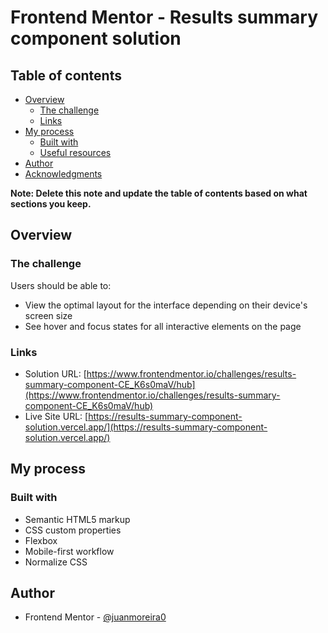 # Frontend Mentor - Results summary component solution

## Table of contents

- [Overview](#overview)
  - [The challenge](#the-challenge)
  - [Links](#links)
- [My process](#my-process)
  - [Built with](#built-with)
  - [Useful resources](#useful-resources)
- [Author](#author)
- [Acknowledgments](#acknowledgments)

**Note: Delete this note and update the table of contents based on what sections you keep.**

## Overview

### The challenge

Users should be able to:

- View the optimal layout for the interface depending on their device's screen size
- See hover and focus states for all interactive elements on the page

### Links

- Solution URL: [https://www.frontendmentor.io/challenges/results-summary-component-CE_K6s0maV/hub](https://www.frontendmentor.io/challenges/results-summary-component-CE_K6s0maV/hub)
- Live Site URL: [https://results-summary-component-solution.vercel.app/](https://results-summary-component-solution.vercel.app/)

## My process

### Built with

- Semantic HTML5 markup
- CSS custom properties
- Flexbox
- Mobile-first workflow
- Normalize CSS

## Author

- Frontend Mentor - [@juanmoreira0](https://www.frontendmentor.io/profile/juanmoreira0)
